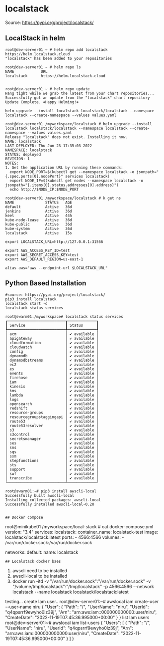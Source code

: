 # localstack
Source: https://pypi.org/project/localstack/

## LocalStack in helm
```
root@dev-server01 ~ # helm repo add localstack https://helm.localstack.cloud
"localstack" has been added to your repositories

root@dev-server01 ~ # helm repo ls
NAME            URL
localstack      https://helm.localstack.cloud


root@dev-server01 ~ # helm repo update
Hang tight while we grab the latest from your chart repositories...
Successfully got an update from the "localstack" chart repository
Update Complete. ⎈Happy Helming!⎈

helm upgrade --install localstack localstack/localstack --namespace localstack --create-namespace --values values.yaml

root@dev-server01 /myworkspace/localstack # helm upgrade --install localstack localstack/localstack --namespace localstack --create-namespace --values values.yaml
Release "localstack" does not exist. Installing it now.
NAME: localstack
LAST DEPLOYED: Thu Jun 23 17:35:03 2022
NAMESPACE: localstack
STATUS: deployed
REVISION: 1
NOTES:
1. Get the application URL by running these commands:
  export NODE_PORT=$(kubectl get --namespace localstack -o jsonpath="{.spec.ports[0].nodePort}" services localstack)
  export NODE_IP=$(kubectl get nodes --namespace localstack -o jsonpath="{.items[0].status.addresses[0].address}")
  echo http://$NODE_IP:$NODE_PORT
  
root@dev-server01 /myworkspace/localstack # k get ns
NAME              STATUS   AGE
default           Active   36d
jenkins           Active   36d
keel              Active   44h
kube-node-lease   Active   36d
kube-public       Active   36d
kube-system       Active   36d
localstack        Active   15s

export LOCALSTACK_URL=http://127.0.0.1:31566

export AWS_ACCESS_KEY_ID=test
export AWS_SECRET_ACCESS_KEY=test
export AWS_DEFAULT_REGION=us-east-1

alias aws="aws --endpoint-url $LOCALSTACK_URL"
```
## Python Based Installation
```
#source: https://pypi.org/project/localstack/
pip3 install localstack
localstack start -d
localstack status services

root@swarm01:/myworkspace# localstack status services
┏━━━━━━━━━━━━━━━━━━━━━━━━━━┳━━━━━━━━━━━━━┓
┃ Service                  ┃ Status      ┃
┡━━━━━━━━━━━━━━━━━━━━━━━━━━╇━━━━━━━━━━━━━┩
│ acm                      │ ✔ available │
│ apigateway               │ ✔ available │
│ cloudformation           │ ✔ available │
│ cloudwatch               │ ✔ available │
│ config                   │ ✔ available │
│ dynamodb                 │ ✔ available │
│ dynamodbstreams          │ ✔ available │
│ ec2                      │ ✔ available │
│ es                       │ ✔ available │
│ events                   │ ✔ available │
│ firehose                 │ ✔ available │
│ iam                      │ ✔ available │
│ kinesis                  │ ✔ available │
│ kms                      │ ✔ available │
│ lambda                   │ ✔ available │
│ logs                     │ ✔ available │
│ opensearch               │ ✔ available │
│ redshift                 │ ✔ available │
│ resource-groups          │ ✔ available │
│ resourcegroupstaggingapi │ ✔ available │
│ route53                  │ ✔ available │
│ route53resolver          │ ✔ available │
│ s3                       │ ✔ available │
│ s3control                │ ✔ available │
│ secretsmanager           │ ✔ available │
│ ses                      │ ✔ available │
│ sns                      │ ✔ available │
│ sqs                      │ ✔ available │
│ ssm                      │ ✔ available │
│ stepfunctions            │ ✔ available │
│ sts                      │ ✔ available │
│ support                  │ ✔ available │
│ swf                      │ ✔ available │
│ transcribe               │ ✔ available │
└──────────────────────────┴─────────────┘

root@swarm01:~# pip3 install awscli-local
Successfully built awscli-local
Installing collected packages: awscli-local
Successfully installed awscli-local-0.20


## Docker compose
```
root@minikube01 /myworkspace/local-stack # cat docker-compose.yml
version: "3.4"
services:
  localstack:
    container_name: localstack-test
    image: localstack/localstack:latest
    ports:
      - 4566:4566
    volumes:
      - /var/run/docker.sock:/var/run/docker.sock

networks:
  default:
    name: localstack
```
## Localstack docker baes
```
1. awscli need to be installed
2. awscli-local to be installed
3. docker run -itd -v "/var/run/docker.sock":"/var/run/docker.sock" -v "/volume/tmp/localstack":"/tmp/localstack" -p 4566:4566 --network localstack --name localstack localstack/localstack:latest

testing...
create Iam user..
root@dev-server01:~# awslocal iam create-user --user-name niru
{
    "User": {
        "Path": "/",
        "UserName": "niru",
        "UserId": "q4qpsrrf9ewyho0lz39j",
        "Arn": "arn:aws:iam::000000000000:user/niru",
        "CreateDate": "2022-11-19T07:45:36.995000+00:00"
    }
}
list Iam users
root@dev-server01:~# awslocal iam list-users
{
    "Users": [
        {
            "Path": "/",
            "UserName": "niru",
            "UserId": "q4qpsrrf9ewyho0lz39j",
            "Arn": "arn:aws:iam::000000000000:user/niru",
            "CreateDate": "2022-11-19T07:45:36.995000+00:00"
        }
    ]
}



```
